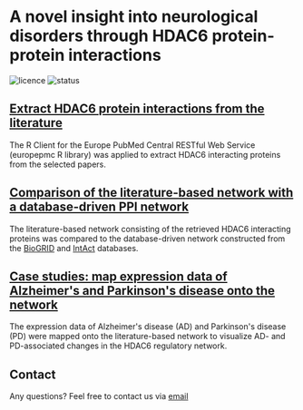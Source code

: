 # A novel insight into neurological disorders through HDAC6 protein-protein interactions
![licence](https://badgen.net/badge/Licence/MIT/purple)
![status](https://badgen.net/badge/Status/Complete/green)

## [Extract HDAC6 protein interactions from the literature](https://github.com/jarnokoetsier/HDAC6Network/tree/main/ExtractInteractions)
The R Client for the Europe PubMed Central RESTful Web Service (europepmc R library) was applied to extract HDAC6 interacting proteins from the selected papers.

## [Comparison of the literature-based network with a database-driven PPI network](https://github.com/jarnokoetsier/HDAC6Network/tree/main/ComparisonWithDatabasePPI)
The literature-based network consisting of the retrieved HDAC6 interacting proteins was compared to the database-driven network constructed from the [BioGRID](https://thebiogrid.org/) and [IntAct](https://www.ebi.ac.uk/intact/home) databases.

## [Case studies: map expression data of Alzheimer's and Parkinson's disease onto the network](https://github.com/jarnokoetsier/HDAC6Network/tree/main/CaseStudies)
The expression data of Alzheimer's disease (AD) and Parkinson's disease (PD) were mapped onto the literature-based network to visualize AD- and PD-associated changes in the HDAC6 regulatory network.

## Contact
Any questions? Feel free to contact us via [email](mailto:jarno.koetsier@maastrichtuniversity.nl)
